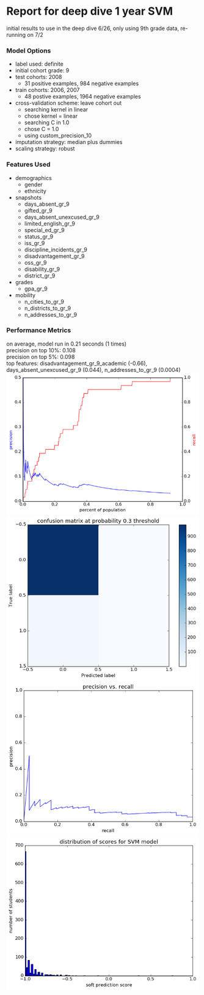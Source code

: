 # Report for deep dive 1 year SVM
initial results to use in the deep dive 6/26, only using 9th grade data, re-running on 7/2

### Model Options
* label used: definite
* initial cohort grade: 9
* test cohorts: 2008
	 * 31 positive examples, 984 negative examples
* train cohorts: 2006, 2007
	 * 48 postive examples, 1964 negative examples
* cross-validation scheme: leave cohort out
	 * searching kernel in linear
	 * chose kernel = linear
	 * searching C in 1.0
	 * chose C = 1.0
	 * using custom_precision_10
* imputation strategy: median plus dummies
* scaling strategy: robust

### Features Used
* demographics
	 * gender
	 * ethnicity
* snapshots
	 * days_absent_gr_9
	 * gifted_gr_9
	 * days_absent_unexcused_gr_9
	 * limited_english_gr_9
	 * special_ed_gr_9
	 * status_gr_9
	 * iss_gr_9
	 * discipline_incidents_gr_9
	 * disadvantagement_gr_9
	 * oss_gr_9
	 * disability_gr_9
	 * district_gr_9
* grades
	 * gpa_gr_9
* mobility
	 * n_cities_to_gr_9
	 * n_districts_to_gr_9
	 * n_addresses_to_gr_9

### Performance Metrics
on average, model run in 0.21 seconds (1 times) <br/>precision on top 10%: 0.108 <br/>precision on top 5%: 0.098 <br/>top features: disadvantagement_gr_9_academic (-0.66), days_absent_unexcused_gr_9 (0.044), n_addresses_to_gr_9 (0.0004)
![deep_dive_1_year_SVM_precision_recall_at_k.png](deep_dive_1_year_SVM_precision_recall_at_k.png)
![deep_dive_1_year_SVM_confusion_mat_0.3.png](deep_dive_1_year_SVM_confusion_mat_0.3.png)
![deep_dive_1_year_SVM_pr_vs_threshold.png](deep_dive_1_year_SVM_pr_vs_threshold.png)
![deep_dive_1_year_SVM_score_dist.png](deep_dive_1_year_SVM_score_dist.png)

